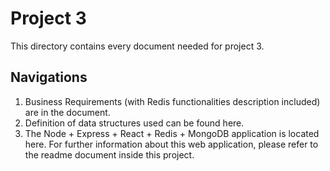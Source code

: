 # Project 3

This directory contains every document needed for project 3.

## Navigations
1. Business Requirements (with Redis functionalities description included) are in the document.
2. Definition of data structures used can be found here.
3. The Node + Express + React + Redis + MongoDB application is located here. For further information about this web application, please refer to the readme document inside this project.